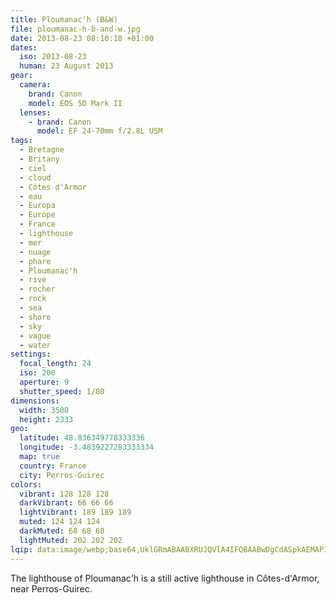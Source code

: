```yaml
---
title: Ploumanac'h (B&W)
file: ploumanac-h-b-and-w.jpg
date: 2013-08-23 08:10:18 +01:00
dates:
  iso: 2013-08-23
  human: 23 August 2013
gear:
  camera:
    brand: Canon
    model: EOS 5D Mark II
  lenses:
    - brand: Canon
      model: EF 24-70mm f/2.8L USM
tags:
  - Bretagne
  - Britany
  - ciel
  - cloud
  - Côtes d'Armor
  - eau
  - Europa
  - Europe
  - France
  - lighthouse
  - mer
  - nuage
  - phare
  - Ploumanac'h
  - rive
  - rocher
  - rock
  - sea
  - shore
  - sky
  - vague
  - water
settings:
  focal_length: 24
  iso: 200
  aperture: 9
  shutter_speed: 1/80
dimensions:
  width: 3500
  height: 2333
geo:
  latitude: 48.836349778333336
  longitude: -3.4839227283333334
  map: true
  country: France
  city: Perros-Guirec
colors:
  vibrant: 128 128 128
  darkVibrant: 66 66 66
  lightVibrant: 189 189 189
  muted: 124 124 124
  darkMuted: 68 68 68
  lightMuted: 202 202 202
lqip: data:image/webp;base64,UklGRmABAABXRUJQVlA4IFQBAABwDgCdASpkAEMAP12axFiyq6gqN7iY4lAriWltDl5gPYPLBSrwqmyneG2at2gMwIRP/03FoaeX+By8J5g3216W7+61R+xT9kjwn/Oclt13Gou9SvoJ2dgjAkmSGPF78IQWNrwZjdlmkOcj2d1tPca2cz9jadRWtWRfg5wAAP7m731GUnYiTbyOm2ebOn+f3DMRGQ+UAnmZyoxqKKZwXMFnxpZhbxRgLz1aLDbUrE1T+ij81p4xChPXKaI30FqlJAUksQ0ftz2it7mVvrANqDxR8wfZjmkrbeDuCp0sBuwLl/DJyChBA9ZzUvLYTwWEoszfoh6awgqdwYB5fZosR3VgZwtFR/7tPbd+6o4D5lhJal8Kj/kSvTfgfoXJA9CERkBdGYrfT1c1fN2cMfwQkb35k8el3r/XssuFkcVBbVCqcpkXRw8E0IvSGdrmQSHSExgAAAAA
---
```


The lighthouse of Ploumanac'h is a still active lighthouse in Côtes-d'Armor, near Perros-Guirec.
